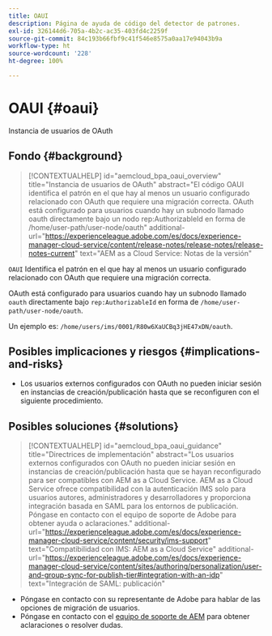 ```yaml
---
title: OAUI
description: Página de ayuda de código del detector de patrones.
exl-id: 326144d6-705a-4b2c-ac35-403fd4c2259f
source-git-commit: 84c193b66fbf9c41f546e8575a0aa17e94043b9a
workflow-type: ht
source-wordcount: '228'
ht-degree: 100%

---
```


# OAUI {#oaui}

Instancia de usuarios de OAuth

## Fondo {#background}

>[!CONTEXTUALHELP]
>id="aemcloud_bpa_oaui_overview"
>title="Instancia de usuarios de OAuth"
>abstract="El código OAUI identifica el patrón en el que hay al menos un usuario configurado relacionado con OAuth que requiere una migración correcta. OAuth está configurado para usuarios cuando hay un subnodo llamado oauth directamente bajo un nodo rep:AuthorizableId en forma de /home/user-path/user-node/oauth"
>additional-url="https://experienceleague.adobe.com/es/docs/experience-manager-cloud-service/content/release-notes/release-notes/release-notes-current" text="AEM as a Cloud Service: Notas de la versión"

`OAUI` Identifica el patrón en el que hay al menos un usuario configurado relacionado con OAuth que requiere una migración correcta.

OAuth está configurado para usuarios cuando hay un subnodo llamado `oauth` directamente bajo `rep:AuthorizableId` en forma de `/home/user-path/user-node/oauth`.

Un ejemplo es: `/home/users/ims/0001/R80w6XaUCBq3jHE47xDN/oauth`.

## Posibles implicaciones y riesgos {#implications-and-risks}

* Los usuarios externos configurados con OAuth no pueden iniciar sesión en instancias de creación/publicación hasta que se reconfiguren con el siguiente procedimiento.

## Posibles soluciones {#solutions}

>[!CONTEXTUALHELP]
>id="aemcloud_bpa_oaui_guidance"
>title="Directrices de implementación"
>abstract="Los usuarios externos configurados con OAuth no pueden iniciar sesión en instancias de creación/publicación hasta que se hayan reconfigurado para ser compatibles con AEM as a Cloud Service. AEM as a Cloud Service ofrece compatibilidad con la autenticación IMS solo para usuarios autores, administradores y desarrolladores y proporciona integración basada en SAML para los entornos de publicación. Póngase en contacto con el equipo de soporte de Adobe para obtener ayuda o aclaraciones."
>additional-url="https://experienceleague.adobe.com/es/docs/experience-manager-cloud-service/content/security/ims-support" text="Compatibilidad con IMS: AEM as a Cloud Service"
>additional-url="https://experienceleague.adobe.com/es/docs/experience-manager-cloud-service/content/sites/authoring/personalization/user-and-group-sync-for-publish-tier#integration-with-an-idp" text="Integración de SAML: publicación"

* Póngase en contacto con su representante de Adobe para hablar de las opciones de migración de usuarios.
* Póngase en contacto con el [equipo de soporte de AEM](https://helpx.adobe.com/es/enterprise/using/support-for-experience-cloud.html) para obtener aclaraciones o resolver dudas.
